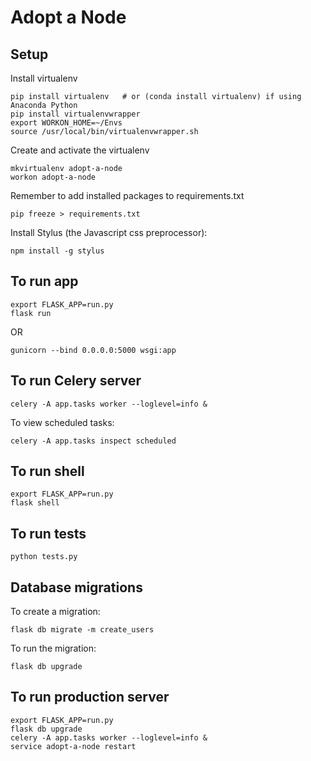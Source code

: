 
# Adopt a Node

## Setup

Install virtualenv
```
pip install virtualenv   # or (conda install virtualenv) if using Anaconda Python
pip install virtualenvwrapper
export WORKON_HOME=~/Envs
source /usr/local/bin/virtualenvwrapper.sh
```

Create and activate the virtualenv
```
mkvirtualenv adopt-a-node
workon adopt-a-node
```

Remember to add installed packages to requirements.txt
```
pip freeze > requirements.txt
```

Install Stylus (the Javascript css preprocessor):
```
npm install -g stylus
```

## To run app
```
export FLASK_APP=run.py
flask run
```

OR

```
gunicorn --bind 0.0.0.0:5000 wsgi:app
```

## To run Celery server
```
celery -A app.tasks worker --loglevel=info &
```

To view scheduled tasks:
```
celery -A app.tasks inspect scheduled
```

## To run shell
```
export FLASK_APP=run.py
flask shell
```

## To run tests
```
python tests.py
```

## Database migrations
To create a migration:
```
flask db migrate -m create_users
```

To run the migration:
```
flask db upgrade
```

## To run production server
```
export FLASK_APP=run.py
flask db upgrade
celery -A app.tasks worker --loglevel=info &
service adopt-a-node restart
```
